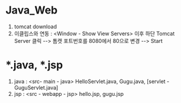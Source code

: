 # Java_Web
1. tomcat download <br />
2. 이클립스와 연동 : <Window - Show View Servers> 이후 하단 Tomcat Server 클릭 --> 톰캣 포트번호를 8080에서 80으로 변경 --> Start<br />
# *.java, *.jsp <br />
1. java : <src- main - java> HelloServlet.java, Gugu.java, [servlet - GuguServlet.java] <br />
2. jsp : <src - webapp - jsp> hello.jsp, gugu.jsp

